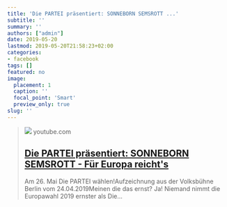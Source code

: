```yaml
---
title: 'Die PARTEI präsentiert: SONNEBORN SEMSROTT ...'
subtitle: ''
summary: ''
authors: ["admin"]
date: 2019-05-20
lastmod: 2019-05-20T21:58:23+02:00
categories:
- facebook
tags: []
featured: no
image:
  placement: 1
  caption: ''
  focal_point: 'Smart'
  preview_only: true
slug: ''
---
```


> [![](https://i.ytimg.com/vi/tx6yeYFOLjg/maxresdefault.jpg)](https://www.youtube.com/attribution_link?a=zlJ3wtHfXLM&u=%2Fwatch%3Fv%3Dtx6yeYFOLjg%26feature%3Dshare)
> youtube.com
> ## [Die PARTEI präsentiert: SONNEBORN SEMSROTT - Für Europa reicht's](https://www.youtube.com/attribution_link?a=zlJ3wtHfXLM&u=%2Fwatch%3Fv%3Dtx6yeYFOLjg%26feature%3Dshare)
>
>Am 26. Mai Die PARTEI wählen!Aufzeichnung aus der Volksbühne Berlin vom 24.04.2019Meinen die das ernst? Ja! Niemand nimmt die Europawahl 2019 ernster als Die...

